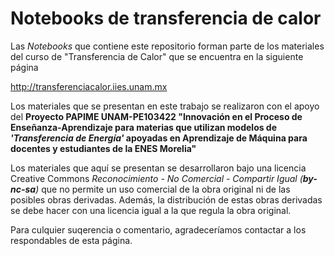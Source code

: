 # Notebooks de transferencia de calor

Las _Notebooks_ que contiene este repositorio forman parte de los materiales del curso de "Transferencia de Calor" que se encuentra en la siguiente página

http://transferenciacalor.iies.unam.mx

Los materiales que se presentan en este trabajo se realizaron con el apoyo del __Proyecto PAPIME UNAM-PE103422 "Innovación en el Proceso de Enseñanza-Aprendizaje para materias que utilizan modelos de _'Transferencia de Energía'_ apoyadas en Aprendizaje de Máquina para docentes y estudiantes de la ENES Morelia"__

Los materiales que aquí se presentan se desarrollaron bajo una licencia Creative Commons _Reconocimiento - No Comercial - Compartir Igual (__by-nc-sa__)_ que no permite un uso comercial de la obra original ni de las posibles obras derivadas. Además, la distribución de estas obras derivadas se debe hacer con una licencia igual a la que regula la obra original.

Para culquier suqerencia o comentario, agradeceríamos contactar a los respondables de esta página.

